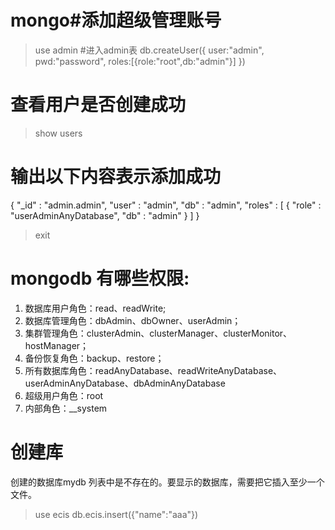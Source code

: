 # mongo#添加超级管理账号
> use admin #进入admin表
> db.createUser({
        user:"admin",
        pwd:"password",
        roles:[{role:"root",db:"admin"}]
    })
# 查看用户是否创建成功
>show users
# 输出以下内容表示添加成功
{
    "_id" : "admin.admin",
    "user" : "admin",
    "db" : "admin",
    "roles" : [
        {
            "role" : "userAdminAnyDatabase",
            "db" : "admin"
        }
    ]
}
>exit

# mongodb 有哪些权限:
1. 数据库用户角色：read、readWrite;
2. 数据库管理角色：dbAdmin、dbOwner、userAdmin；
3. 集群管理角色：clusterAdmin、clusterManager、clusterMonitor、hostManager；
4. 备份恢复角色：backup、restore；
5. 所有数据库角色：readAnyDatabase、readWriteAnyDatabase、userAdminAnyDatabase、dbAdminAnyDatabase
6. 超级用户角色：root
7. 内部角色：__system


# 创建库
创建的数据库mydb 列表中是不存在的。要显示的数据库，需要把它插入至少一个文件。
>use ecis
>db.ecis.insert({"name":"aaa"})